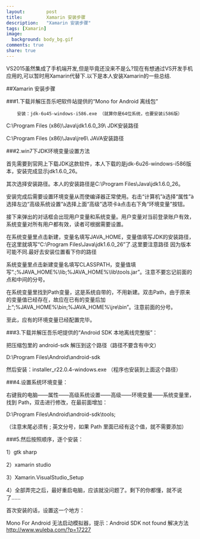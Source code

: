 ```yaml
---
layout:        post
title:         Xamarin 安装步骤
description:   "Xamarin 安装步骤"
tags: [Xamarin]
image:
  background: body_bg.gif
comments: true
share: true
---
```


VS2015虽然集成了手机端开发,但是毕竟还没来不是么?现在有想通过VS开发手机应用的,可以暂时用Xamarin代替下.以下是本人安装Xamarin的一些总结.

##Xamarin 安装步骤

###1.下载并解压吾乐吧软件站提供的“Mono for Android 离线包”

        安装：jdk-6u45-windows-i586.exe （就算你是64位系统，也要安装i586版）

   C:\Program Files (x86)\Java\jdk1.6.0_39\ JDK安装路径

   C:\Program Files (x86)\Java\jre6\        JAVA安装路径

    
<!--more-->

###2.win7下JDK环境变量设置方法

首先需要到官网上下载JDK这款软件，本人下载的是jdk-6u26-windows-i586版本，安装完成显示jdk1.6.0_26。

其次选择安装路径。本人的安装路径是C:\Program Files\Java\jdk1.6.0_26。

安装完成后需要设置环境变量从而使编译器正常使用。右击“计算机”à选择“属性”à选择左边“高级系统设置”à选择上面“高级”选项卡à点击右下角“环境变量”按钮。

接下来弹出的对话框会出现用户变量和系统变量。用户变量对当前登录账户有效，系统变量对所有用户都有效，读者可根据需要设置。

在系统变量里点击新建，变量名填写JAVA_HOME，变量值填写JDK的安装路径，在这里就填写“C:\Program Files\Java\jdk1.6.0_26”了.这里要注意路径 因为版本可能不同.最好去安装位置看下你的路径 

系统变量里点击新建变量名填写CLASSPATH，变量值填写“.;%JAVA_HOME%\lib;%JAVA_HOME%\lib\tools.jar”。注意不要忘记前面的点和中间的分号。 

在系统变量里找到Path变量，这是系统自带的，不用新建。双击Path，由于原来的变量值已经存在，故应在已有的变量后加上“;%JAVA_HOME%\bin;%JAVA_HOME%\jre\bin”。注意前面的分号。 

至此，应有的环境变量已经配置完毕。  

###3.下载并解压吾乐吧提供的“Android SDK 本地离线完整版”：

把压缩包里的 android-sdk 解压到这个路径（路径不要含有中文）

D:\Program Files\Android\android-sdk

然后安装：installer_r22.0.4-windows.exe （程序也安装到上面这个路径）

###4.设置系统环境变量：

右键我的电脑——属性——高级系统设置——高级——环境变量——系统变量里，找到 Path，双击进行修改，在最前面增加：

D:\Program Files\Android\android-sdk\tools;

（注意末尾必须有 ; 英文分号，如果 Path 里面已经有这个值，就不需要添加）

###5.然后按照顺序，逐个安装：

1）gtk sharp

2）xamarin studio

3）Xamarin.VisualStudio_Setup 

4）全部弄完之后，最好重启电脑，应该就没问题了。剩下的你都懂，就不说了……


首次安装的话，设置这一个地方：

Mono For Android 无法启动模拟器，提示：Android SDK not found 解决方法 http://www.wuleba.com/?p=17227
